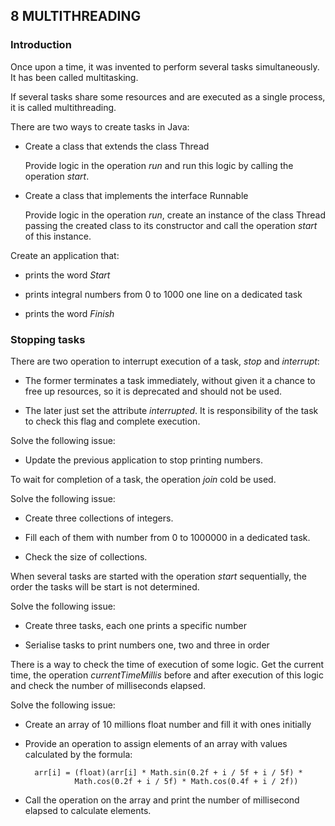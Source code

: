 ## 8 MULTITHREADING

### Introduction

Once upon a time, it was invented to perform several tasks simultaneously. It
has been called multitasking.

If several tasks share some resources and are executed as a single process, it
is called multithreading.

There are two ways to create tasks in Java:

- Create a class that extends the class Thread

  Provide logic in the operation *run* and run this logic by calling the
  operation *start*.

- Create a class that implements the interface Runnable

  Provide logic in the operation *run*, create an instance of the class Thread
  passing the created class to its constructor and call the operation *start* of
  this instance.

Create an application that:

- prints the word *Start*

- prints integral numbers from 0 to 1000 one line on a dedicated task

- prints the word *Finish*

### Stopping tasks

There are two operation to interrupt execution of a task, *stop* and
*interrupt*:

- The former terminates a task immediately, without given it a chance to free
  up resources, so it is deprecated and should not be used.

- The later just set the attribute *interrupted*. It is responsibility of the
  task to check this flag and complete execution.

Solve the following issue:

- Update the previous application to stop printing numbers.

To wait for completion of a task, the operation *join* cold be used.

Solve the following issue:

- Create three collections of integers.

- Fill each of them with number from 0 to 1000000 in a dedicated task.

- Check the size of collections.

When several tasks are started with the operation *start* sequentially, the order
the tasks will be start is not determined.

Solve the following issue:

- Create three tasks, each one prints a specific number

- Serialise tasks to print numbers one, two and three in order

There is a way to check the time of execution of some logic. Get the current time,
the operation *currentTimeMillis* before and after execution of this logic and
check the number of milliseconds elapsed.

Solve the following issue:

- Create an array of 10 millions float number and fill it with ones initially

- Provide an operation to assign elements of an array with values calculated by
  the formula:

        arr[i] = (float)(arr[i] * Math.sin(0.2f + i / 5f + i / 5f) *
                 Math.cos(0.2f + i / 5f) * Math.cos(0.4f + i / 2f))

- Call the operation on the array and print the number of millisecond elapsed to
  calculate elements.
